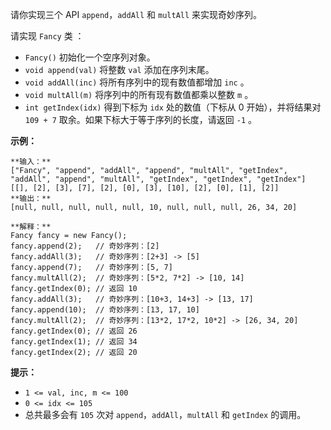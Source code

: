 请你实现三个 API `append`，`addAll` 和 `multAll` 来实现奇妙序列。

请实现 `Fancy` 类 ：

  * `Fancy()` 初始化一个空序列对象。
  * `void append(val)` 将整数 `val` 添加在序列末尾。
  * `void addAll(inc)` 将所有序列中的现有数值都增加 `inc` 。
  * `void multAll(m)` 将序列中的所有现有数值都乘以整数 `m` 。
  * `int getIndex(idx)` 得到下标为 `idx` 处的数值（下标从 0 开始），并将结果对 `109 + 7` 取余。如果下标大于等于序列的长度，请返回 `-1` 。

**示例：**

    
    
    **输入：**
    ["Fancy", "append", "addAll", "append", "multAll", "getIndex", "addAll", "append", "multAll", "getIndex", "getIndex", "getIndex"]
    [[], [2], [3], [7], [2], [0], [3], [10], [2], [0], [1], [2]]
    **输出：**
    [null, null, null, null, null, 10, null, null, null, 26, 34, 20]
    
    **解释：**
    Fancy fancy = new Fancy();
    fancy.append(2);   // 奇妙序列：[2]
    fancy.addAll(3);   // 奇妙序列：[2+3] -> [5]
    fancy.append(7);   // 奇妙序列：[5, 7]
    fancy.multAll(2);  // 奇妙序列：[5*2, 7*2] -> [10, 14]
    fancy.getIndex(0); // 返回 10
    fancy.addAll(3);   // 奇妙序列：[10+3, 14+3] -> [13, 17]
    fancy.append(10);  // 奇妙序列：[13, 17, 10]
    fancy.multAll(2);  // 奇妙序列：[13*2, 17*2, 10*2] -> [26, 34, 20]
    fancy.getIndex(0); // 返回 26
    fancy.getIndex(1); // 返回 34
    fancy.getIndex(2); // 返回 20
    

**提示：**

  * `1 <= val, inc, m <= 100`
  * `0 <= idx <= 105`
  * 总共最多会有 `105` 次对 `append`，`addAll`，`multAll` 和 `getIndex` 的调用。

